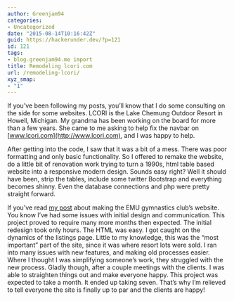 ```yaml
---
author: Greenjam94
categories:
- Uncategorized
date: "2015-08-14T10:16:42Z"
guid: https://hackerunder.dev/?p=121
id: 121
tags:
- blog.greenjam94.me import
title: Remodeling lcori.com
url: /remodeling-lcori/
xyz_smap:
- "1"
---
```


If you’ve been following my posts, you’ll know that I do some consulting on the side for some websites. LCORI is the Lake Chemung Outdoor Resort in Howell, Michigan. My grandma has been working on the board for more than a few years. She came to me asking to help fix the navbar on [www.lcori.com](http://www.lcori.com), and I was happy to help.

After getting into the code, I saw that it was a bit of a mess. There was poor formatting and only basic functionality. So I offered to remake the website, do a little bit of renovation work trying to turn a 1990s, html table based website into a responsive modern design. Sounds easy right? Well it should have been, strip the tables, include some twitter Bootstrap and everything becomes shinny. Even the database connections and php were pretty straight forward.

If you’ve read [my post](http://www.amazon.com/MIGHTIER-SWORD-PEN-ASST-4/dp/B0080IIZQU/ref=sr_1_3?ie=UTF8&qid=1439475100&sr=8-3&keywords=mighty+pen) about making the EMU gymnastics club’s website. You know I’ve had some issues with initial design and communication. This project proved to require many more months then expected. The initial redesign took only hours. The HTML was easy. I got caught on the dynamics of the listings page. Little to my knowledge, this was the “most important” part of the site, since it was where resort lots were sold. I ran into many issues with new features, and making old processes easier. Where I thought I was simplifying someone’s work, they struggled with the new process. Gladly though, after a couple meetings with the clients. I was able to straighten things out and make everyone happy. This project was expected to take a month. It ended up taking seven. That’s why I’m relieved to tell everyone the site is finally up to par and the clients are happy!